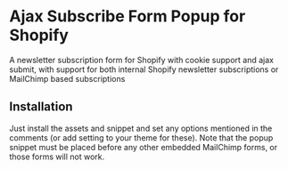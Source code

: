 Ajax Subscribe Form Popup for Shopify
============================

A newsletter subscription form for Shopify with cookie support and ajax submit, with support for both internal Shopify newsletter subscriptions or MailChimp based subscriptions

Installation
------------
Just install the assets and snippet and set any options mentioned in the comments (or add setting to your theme for these). Note that the popup snippet must be placed before any other embedded MailChimp forms, or those forms will not work.
